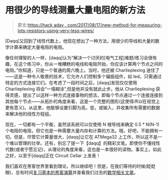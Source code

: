 # 用很少的导线测量大量电阻的新方法

> 原文:[https://hack aday . com/2017/08/17/new-method-for-measuring-lots-resistors-using-very-less-wires/](https://hackaday.com/2017/08/17/new-method-for-measuring-lots-of-resistors-using-very-few-wires/)

[Daqq]又回到了线性代数上，他现在想出了一种方法，用很少的导线和大量的数学计算来确定大量电阻的电阻。

像任何理智的人一样，[daqq]认为“解决一个讨厌的[电气工程]难题/练习会很有趣，在这个练习中，你从一堆糟糕的电线和电阻开始，你应该计算两个节点之间的电阻。”你知道，只是一个普通的周六晚上。当时，他还被 Charlieplexing 迷住了——这是一种令人敬畏的技术，它允许人们控制多个偏振组件，如 led，只需通过特定的方式连接它们。在考虑了一段时间之后，[daqq]发现仅仅使用 Charlieplexing 将会“一塌糊涂”,但是他并没有就此止步。他从 Charlieplexing 获得灵感，提出了以这样一种方式连接事物的想法，即每个节点通过一个连接连接到其他每个节点——从拓扑的角度来看，这是一个完整的图形(这使得*所以*在视觉上更有意义)。从这里，他能够设置引脚为高，低，或输入，并收集所有需要的数据来解决他的线性方程组。

现在，一切都有一个平衡，虽然该系统可以仅使用 N 根导线来确定 0.5 * N(N-1)个电阻的电阻，但它也是一种需要大量内存和计算的方法。哦，好吧，不能拥有一切。但是，尽管它计算量很大，[daqq]让它在 ATMega32 上工作，所以这不是一个难以管理的壮举。还有，别忘了提一下【daqq】的精彩文笔。即使你不懂线性代数(或者宁愿忘记)，从理论的角度来看，这也是一本很好的读物。事实上，如此之好，以至于[daqq]正在 Circuit Cellar 上发表！

我们喜欢在黑客世界里看到理论，所以继续吧！但是，在我们等待的时候(眨眨眼)，总有时间[复习基本的黑客演算](http://hackaday.com/2017/05/01/hackaday-prize-entry-hacker-calculus/)并查看我们过去的[数学相关文章](https://hackaday.com/tag/math/)。